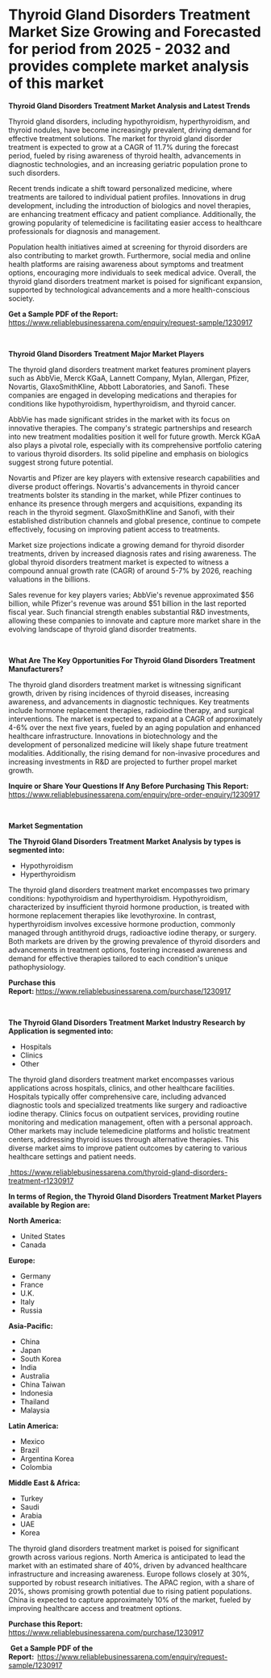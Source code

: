 <p><h1>Thyroid Gland Disorders Treatment Market Size Growing and Forecasted for period from 2025 - 2032 and provides complete market analysis of this market</h1></p><p><strong>Thyroid Gland Disorders Treatment Market Analysis and Latest Trends</strong></p>
<p><p>Thyroid gland disorders, including hypothyroidism, hyperthyroidism, and thyroid nodules, have become increasingly prevalent, driving demand for effective treatment solutions. The market for thyroid gland disorder treatment is expected to grow at a CAGR of 11.7% during the forecast period, fueled by rising awareness of thyroid health, advancements in diagnostic technologies, and an increasing geriatric population prone to such disorders.</p><p>Recent trends indicate a shift toward personalized medicine, where treatments are tailored to individual patient profiles. Innovations in drug development, including the introduction of biologics and novel therapies, are enhancing treatment efficacy and patient compliance. Additionally, the growing popularity of telemedicine is facilitating easier access to healthcare professionals for diagnosis and management.</p><p>Population health initiatives aimed at screening for thyroid disorders are also contributing to market growth. Furthermore, social media and online health platforms are raising awareness about symptoms and treatment options, encouraging more individuals to seek medical advice. Overall, the thyroid gland disorders treatment market is poised for significant expansion, supported by technological advancements and a more health-conscious society.</p></p>
<p><strong>Get a Sample PDF of the Report:&nbsp;</strong> <a href="https://www.reliablebusinessarena.com/enquiry/request-sample/1230917?utm_campaign=3358&utm_medium=2&utm_source=Github&utm_content=ia&utm_term=12042025&utm_id=thyroid-gland-disorders-treatment">https://www.reliablebusinessarena.com/enquiry/request-sample/1230917</a></p>
<p>&nbsp;</p>
<p><strong>Thyroid Gland Disorders Treatment Major Market Players</strong></p>
<p><p>The thyroid gland disorders treatment market features prominent players such as AbbVie, Merck KGaA, Lannett Company, Mylan, Allergan, Pfizer, Novartis, GlaxoSmithKline, Abbott Laboratories, and Sanofi. These companies are engaged in developing medications and therapies for conditions like hypothyroidism, hyperthyroidism, and thyroid cancer.</p><p>AbbVie has made significant strides in the market with its focus on innovative therapies. The company's strategic partnerships and research into new treatment modalities position it well for future growth. Merck KGaA also plays a pivotal role, especially with its comprehensive portfolio catering to various thyroid disorders. Its solid pipeline and emphasis on biologics suggest strong future potential.</p><p>Novartis and Pfizer are key players with extensive research capabilities and diverse product offerings. Novartis's advancements in thyroid cancer treatments bolster its standing in the market, while Pfizer continues to enhance its presence through mergers and acquisitions, expanding its reach in the thyroid segment. GlaxoSmithKline and Sanofi, with their established distribution channels and global presence, continue to compete effectively, focusing on improving patient access to treatments.</p><p>Market size projections indicate a growing demand for thyroid disorder treatments, driven by increased diagnosis rates and rising awareness. The global thyroid disorders treatment market is expected to witness a compound annual growth rate (CAGR) of around 5-7% by 2026, reaching valuations in the billions.</p><p>Sales revenue for key players varies; AbbVie's revenue approximated $56 billion, while Pfizer's revenue was around $51 billion in the last reported fiscal year. Such financial strength enables substantial R&D investments, allowing these companies to innovate and capture more market share in the evolving landscape of thyroid gland disorder treatments.</p></p>
<p>&nbsp;</p>
<p><strong>What Are The Key Opportunities For Thyroid Gland Disorders Treatment Manufacturers?</strong></p>
<p><p>The thyroid gland disorders treatment market is witnessing significant growth, driven by rising incidences of thyroid diseases, increasing awareness, and advancements in diagnostic techniques. Key treatments include hormone replacement therapies, radioiodine therapy, and surgical interventions. The market is expected to expand at a CAGR of approximately 4-6% over the next five years, fueled by an aging population and enhanced healthcare infrastructure. Innovations in biotechnology and the development of personalized medicine will likely shape future treatment modalities. Additionally, the rising demand for non-invasive procedures and increasing investments in R&D are projected to further propel market growth.</p></p>
<p><strong>Inquire or Share Your Questions If Any Before Purchasing This Report:</strong> <a href="https://www.reliablebusinessarena.com/enquiry/pre-order-enquiry/1230917?utm_campaign=3358&utm_medium=2&utm_source=Github&utm_content=ia&utm_term=12042025&utm_id=thyroid-gland-disorders-treatment">https://www.reliablebusinessarena.com/enquiry/pre-order-enquiry/1230917</a></p>
<p>&nbsp;</p>
<p><strong>Market Segmentation</strong></p>
<p><strong>The Thyroid Gland Disorders Treatment Market Analysis by types is segmented into:</strong></p>
<p><ul><li>Hypothyroidism</li><li>Hyperthyroidism</li></ul></p>
<p><p>The thyroid gland disorders treatment market encompasses two primary conditions: hypothyroidism and hyperthyroidism. Hypothyroidism, characterized by insufficient thyroid hormone production, is treated with hormone replacement therapies like levothyroxine. In contrast, hyperthyroidism involves excessive hormone production, commonly managed through antithyroid drugs, radioactive iodine therapy, or surgery. Both markets are driven by the growing prevalence of thyroid disorders and advancements in treatment options, fostering increased awareness and demand for effective therapies tailored to each condition's unique pathophysiology.</p></p>
<p><strong>Purchase this Report:&nbsp;</strong><a href="https://www.reliablebusinessarena.com/purchase/1230917?utm_campaign=3358&utm_medium=2&utm_source=Github&utm_content=ia&utm_term=12042025&utm_id=thyroid-gland-disorders-treatment">https://www.reliablebusinessarena.com/purchase/1230917</a></p>
<p>&nbsp;</p>
<p><strong>The Thyroid Gland Disorders Treatment Market Industry Research by Application is segmented into:</strong></p>
<p><ul><li>Hospitals</li><li>Clinics</li><li>Other</li></ul></p>
<p><p>The thyroid gland disorders treatment market encompasses various applications across hospitals, clinics, and other healthcare facilities. Hospitals typically offer comprehensive care, including advanced diagnostic tools and specialized treatments like surgery and radioactive iodine therapy. Clinics focus on outpatient services, providing routine monitoring and medication management, often with a personal approach. Other markets may include telemedicine platforms and holistic treatment centers, addressing thyroid issues through alternative therapies. This diverse market aims to improve patient outcomes by catering to various healthcare settings and patient needs.</p></p>
<p><a href="https://www.reliablebusinessarena.com/thyroid-gland-disorders-treatment-r1230917?utm_campaign=3358&utm_medium=2&utm_source=Github&utm_content=ia&utm_term=12042025&utm_id=thyroid-gland-disorders-treatment">&nbsp;https://www.reliablebusinessarena.com/thyroid-gland-disorders-treatment-r1230917</a></p>
<p><strong>In terms of Region, the Thyroid Gland Disorders Treatment Market Players available by Region are:</strong></p>
<p>
    <p> <strong> North America: </strong>
        <ul>
            <li>United States</li>
            <li>Canada</li>
        </ul>
        </p> 
    <p> <strong> Europe: </strong>
        <ul>
            <li>Germany</li>
            <li>France</li>
            <li>U.K.</li>
            <li>Italy</li>
            <li>Russia</li>
        </ul>
        </p> 
    <p> <strong> Asia-Pacific: </strong>
        <ul>
            <li>China</li>
            <li>Japan</li>
            <li>South Korea</li>
            <li>India</li>
            <li>Australia</li>
            <li>China Taiwan</li>
            <li>Indonesia</li>
            <li>Thailand</li>
            <li>Malaysia</li>
        </ul>
        </p> 
    <p> <strong> Latin America: </strong>
        <ul>
            <li>Mexico</li>
            <li>Brazil</li>
            <li>Argentina Korea</li>
            <li>Colombia</li>
        </ul>
        </p> 
    <p> <strong> Middle East & Africa: </strong>
        <ul>
            <li>Turkey</li>
            <li>Saudi</li>
            <li>Arabia</li>
            <li>UAE</li>
            <li>Korea</li>
        </ul>
    </p>
    </p>
<p><p>The thyroid gland disorders treatment market is poised for significant growth across various regions. North America is anticipated to lead the market with an estimated share of 40%, driven by advanced healthcare infrastructure and increasing awareness. Europe follows closely at 30%, supported by robust research initiatives. The APAC region, with a share of 20%, shows promising growth potential due to rising patient populations. China is expected to capture approximately 10% of the market, fueled by improving healthcare access and treatment options.</p></p>
<p><strong>Purchase this Report: </strong><a href="https://www.reliablebusinessarena.com/purchase/1230917?utm_campaign=3358&utm_medium=2&utm_source=Github&utm_content=ia&utm_term=12042025&utm_id=thyroid-gland-disorders-treatment">https://www.reliablebusinessarena.com/purchase/1230917</a></p>
<p>&nbsp;<strong>Get a Sample PDF of the Report:&nbsp;&nbsp;</strong><a href="https://www.reliablebusinessarena.com/enquiry/request-sample/1230917?utm_campaign=3358&utm_medium=2&utm_source=Github&utm_content=ia&utm_term=12042025&utm_id=thyroid-gland-disorders-treatment">https://www.reliablebusinessarena.com/enquiry/request-sample/1230917</a></p>
<p><strong></strong></p>
<p><p></p><p></p><p></p></p>